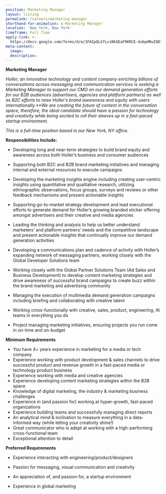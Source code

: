 ```yaml
---
position: Marketing Manager
layout: listing
permalink: /careers/marketing-manager
shorthand-for-animation: a Marketing Manager
location: 'New York, New York'
timeframe: Full Time
apply-link: >-
  https://docs.google.com/forms/d/e/1FAIpQLSfLviNkGEaF9KRCE-dvbpHRwIQO7AgfTxFMm4DzZYAWhaTfrg/viewform
meta-content:
  image:
  description:
---
```


**Marketing Manager&nbsp;**

*Holler, an innovative technology and content company enriching billions of conversations across messaging and communication services is seeking a Marketing Manager to support our CMO on our demand generation efforts for our B2B audiences (advertisers, agencies and platform partners) as well as B2C efforts to raise Holler’s brand awareness and equity with users internationally.\*\*We are creating the future of content in the conversation space, therefore, the ideal candidate should have a passion for technology and creativity while being excited to roll their sleeves up in a fast-paced startup environment.&nbsp;*

*This is a full-time position based in our New York, NY office.*

**Responsibilities Include:**

* Developing long and near-term strategies to build brand equity and awareness across both Holler’s business and consumer audiences

* Supporting both B2C and B2B brand marketing initiatives and managing internal and external resources to execute campaigns&nbsp;

* Developing the marketing insights engine including creating user-centric insights using quantitative and qualitative research, utilizing ethnographic observations, focus groups, surveys and reviews or other feedback mechanisms and present actionable insights

* Supporting go-to-market strategy development and lead executional efforts to generate demand for Holler’s growing branded sticker offering amongst advertisers and their creative and media agencies

* Leading the thinking and analysis to help us better understand marketers’ and platform partners’ needs and the competitive landscape and present actionable insights that continually improve our demand generation activities&nbsp;

* Developing a communications plan and cadence of activity with Holler’s expanding network of messaging partners, working closely with the Global Developer Solutions team

* Working closely with the Global Partner Solutions Team (Ad Sales and Business Development) to develop content marketing strategies and drive awareness of successful brand campaigns to create buzz within the brand marketing and advertising community&nbsp;

* Managing the execution of multimedia demand generation campaigns including briefing and collaborating with creative talent

* Working cross-functionally with creative, sales, product, engineering, AI teams in everything you do

* Project managing marketing initiatives, ensuring projects you run come in on-time and on-budget

**Minimum Requirements**

* You have 4+ years experience in marketing for a media or tech company
* Experience working with product development & sales channels to drive successful product and revenue growth in a fast-paced media or technology product business
* Experience working with media and creative agencies
* Experience developing content marketing strategies within the B2B space
* Knowledge of digital marketing, the industry & marketing business challenges
* Experience in (and passion for) working at hyper-growth, fast-paced organizations
* Experience building teams and successfully managing direct reports
* An analytical mind & inclination to measure everything in a data-informed way (while letting your creativity shine\!)
* Great communicator who is adept at working with a high-performing cross-functional team
* Exceptional attention to detail&nbsp;

**Preferred Requirements**

* Experience interacting with engineering/product/designers&nbsp;
* Passion for messaging, visual communication and creativity

* An appreciation of, and passion for, a startup environment&nbsp;
* Experience in global marketing